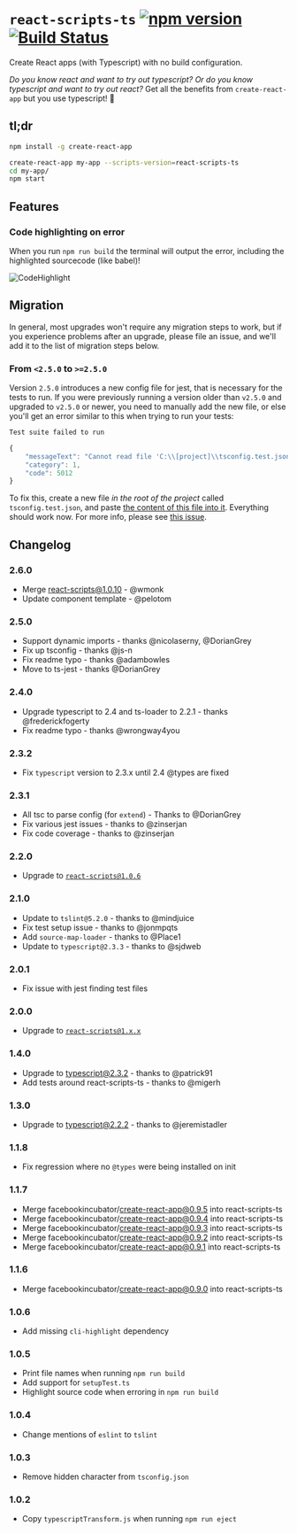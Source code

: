# `react-scripts-ts` [![npm version](https://badge.fury.io/js/react-scripts-ts.svg)](https://badge.fury.io/js/react-scripts-ts) [![Build Status](https://travis-ci.org/wmonk/create-react-app-typescript.svg?branch=master)](https://travis-ci.org/wmonk/create-react-app-typescript)

Create React apps (with Typescript) with no build configuration.

_Do you know react and want to try out typescript? Or do you know typescript and want to try out react?_ Get all the benefits from `create-react-app` but you use typescript! 🚀

## tl;dr

```sh
npm install -g create-react-app

create-react-app my-app --scripts-version=react-scripts-ts
cd my-app/
npm start
```

## Features

### Code highlighting on error
When you run `npm run build` the terminal will output the error, including the highlighted sourcecode (like babel)!

![CodeHighlight](https://cloud.githubusercontent.com/assets/175278/22310149/1ee66ccc-e346-11e6-83ff-e3a053701fb4.gif)

## Migration

In general, most upgrades won't require any migration steps to work, but if you experience problems after an upgrade, please file an issue, and we'll add it to the list of migration steps below.

### From `<2.5.0` to `>=2.5.0`

Version `2.5.0` introduces a new config file for jest, that is necessary for the tests to run. If you were previously running a version older than `v2.5.0` and upgraded to `v2.5.0` or newer, you need to manually add the new file, or else you'll get an error similar to this when trying to run your tests:

```javascript
Test suite failed to run

{
    "messageText": "Cannot read file 'C:\\[project]\\tsconfig.test.json': ENOENT: no such file or directory, open 'C:\\[project]\\tsconfig.test.json'.",
    "category": 1,
    "code": 5012
}
```

To fix this, create a new file *in the root of the project* called `tsconfig.test.json`, and paste [the content of this file into it](https://raw.githubusercontent.com/wmonk/create-react-app-typescript/master/packages/react-scripts/template/tsconfig.test.json). Everything should work now. For more info, please see [this issue](https://github.com/wmonk/create-react-app-typescript/issues/141).

## Changelog

### 2.6.0
* Merge react-scripts@1.0.10 - @wmonk
* Update component template - @pelotom

### 2.5.0
* Support dynamic imports - thanks @nicolaserny, @DorianGrey
* Fix up tsconfig - thanks @js-n
* Fix readme typo - thanks @adambowles
* Move to ts-jest - thanks @DorianGrey

### 2.4.0
* Upgrade typescript to 2.4 and ts-loader to 2.2.1 - thanks @frederickfogerty
* Fix readme typo - thanks @wrongway4you

### 2.3.2
* Fix `typescript` version to 2.3.x until 2.4 @types are fixed

### 2.3.1

* All tsc to parse config (for `extend`) - Thanks to @DorianGrey
* Fix various jest issues - thanks to @zinserjan
* Fix code coverage - thanks to @zinserjan

### 2.2.0
* Upgrade to [`react-scripts@1.0.6`](https://github.com/facebookincubator/create-react-app/)

### 2.1.0
* Update to `tslint@5.2.0` - thanks to @mindjuice
* Fix test setup issue - thanks to @jonmpqts
* Add `source-map-loader` - thanks to @Place1
* Update to `typescript@2.3.3` - thanks to @sjdweb

### 2.0.1
* Fix issue with jest finding test files

### 2.0.0
* Upgrade to [`react-scripts@1.x.x`](https://github.com/facebookincubator/create-react-app/blob/0d1521aabf5a0201ea1bcccc33e286afe048f820/CHANGELOG.md)

### 1.4.0
* Upgrade to typescript@2.3.2 - thanks to @patrick91
* Add tests around react-scripts-ts - thanks to @migerh

### 1.3.0
* Upgrade to typescript@2.2.2 - thanks to @jeremistadler

### 1.1.8
* Fix regression where no `@types` were being installed on init

### 1.1.7
* Merge facebookincubator/create-react-app@0.9.5 into react-scripts-ts
* Merge facebookincubator/create-react-app@0.9.4 into react-scripts-ts
* Merge facebookincubator/create-react-app@0.9.3 into react-scripts-ts
* Merge facebookincubator/create-react-app@0.9.2 into react-scripts-ts
* Merge facebookincubator/create-react-app@0.9.1 into react-scripts-ts

### 1.1.6
* Merge facebookincubator/create-react-app@0.9.0 into react-scripts-ts

### 1.0.6
* Add missing `cli-highlight` dependency

### 1.0.5
* Print file names when running `npm run build`
* Add support for `setupTest.ts`
* Highlight source code when erroring in `npm run build`

### 1.0.4
* Change mentions of `eslint` to `tslint`

### 1.0.3
* Remove hidden character from `tsconfig.json`

### 1.0.2
* Copy `typescriptTransform.js` when running `npm run eject`

